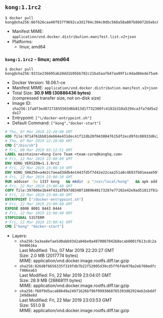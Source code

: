 ## `kong:1.1rc2`

```console
$ docker pull kong@sha256:66f626caa40f037f9692ca3d1704c304c0dbc568a58a807b86072b5ebc0bf1cf
```

-	Manifest MIME: `application/vnd.docker.distribution.manifest.list.v2+json`
-	Platforms:
	-	linux; amd64

### `kong:1.1rc2` - linux; amd64

```console
$ docker pull kong@sha256:9331e236695ab20dd1b95bb702c21ba5aaf647aa99f1c4dad04ede75a44216e4
```

-	Docker Version: 18.06.1-ce
-	Manifest MIME: `application/vnd.docker.distribution.manifest.v2+json`
-	Total Size: **30.9 MB (30886436 bytes)**  
	(compressed transfer size, not on-disk size)
-	Image ID: `sha256:1fa8f3ed87271655503d6b813d17732300fc4181b310a5294ca3fa7dd5a2da17`
-	Entrypoint: `["\/docker-entrypoint.sh"]`
-	Default Command: `["kong","docker-start"]`

```dockerfile
# Thu, 07 Mar 2019 22:20:00 GMT
ADD file:9714761bb81de664e431dec41f12db20f0438047615df2ecd9fdc88933d6c20f in / 
# Thu, 07 Mar 2019 22:20:00 GMT
CMD ["/bin/sh"]
# Fri, 08 Mar 2019 03:12:51 GMT
LABEL maintainer=Kong Core Team <team-core@konghq.com>
# Fri, 22 Mar 2019 23:00:09 GMT
ENV KONG_VERSION=1.1.0rc2
# Fri, 22 Mar 2019 23:00:10 GMT
ENV KONG_SHA256=a4e2c7aead3ddb4e1443fd5f7d42e22caa251a8c46937b01eaae50fd8655d528
# Fri, 22 Mar 2019 23:00:39 GMT
RUN adduser -Su 1337 kong 	&& mkdir -p "/usr/local/kong" 	&& apk add --no-cache --virtual .build-deps wget tar ca-certificates 	&& apk add --no-cache libgcc openssl pcre perl tzdata curl libcap su-exec 	&& wget -O kong.tar.gz "https://bintray.com/kong/kong-community-edition-alpine-tar/download_file?file_path=kong-community-edition-$KONG_VERSION.apk.tar.gz" 	&& echo "$KONG_SHA256 *kong.tar.gz" | sha256sum -c - 	&& tar -xzf kong.tar.gz -C /tmp 	&& rm -f kong.tar.gz 	&& cp -R /tmp/usr / 	&& rm -rf /tmp/usr 	&& cp -R /tmp/etc / 	&& rm -rf /tmp/etc 	&& apk del .build-deps
# Fri, 22 Mar 2019 23:00:40 GMT
COPY file:397806e1b44f431dfb97d834071889640173287e77102e42e9ad51813f01cec4 in /docker-entrypoint.sh 
# Fri, 22 Mar 2019 23:00:40 GMT
ENTRYPOINT ["/docker-entrypoint.sh"]
# Fri, 22 Mar 2019 23:00:40 GMT
EXPOSE 8000 8001 8443 8444
# Fri, 22 Mar 2019 23:00:40 GMT
STOPSIGNAL SIGTERM
# Fri, 22 Mar 2019 23:00:41 GMT
CMD ["kong" "docker-start"]
```

-	Layers:
	-	`sha256:5a3ea8efae5d0abb93d2a04be0a4870087042b8ecab8001f613cdc2a9440616a`  
		Last Modified: Thu, 07 Mar 2019 22:20:27 GMT  
		Size: 2.0 MB (2017774 bytes)  
		MIME: application/vnd.docker.image.rootfs.diff.tar.gzip
	-	`sha256:826d8f6656335f319fdb7b22f52005d39cd5ff6fde970a2eb760edfcf906ea63`  
		Last Modified: Fri, 22 Mar 2019 23:04:01 GMT  
		Size: 28.9 MB (28868111 bytes)  
		MIME: application/vnd.docker.image.rootfs.diff.tar.gzip
	-	`sha256:f60f9d5aca88649a24971626bf96f9993660765393d82924eb2ebddf249d8e8d`  
		Last Modified: Fri, 22 Mar 2019 23:03:53 GMT  
		Size: 551.0 B  
		MIME: application/vnd.docker.image.rootfs.diff.tar.gzip
